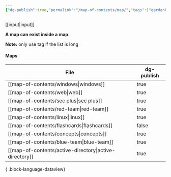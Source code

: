 ```yaml
---
{"dg-publish":true,"permalink":"/map-of-contents/map/","tags":["gardenEntry"]}
---
```


[[input\|input]]

**A map can exist inside a map.**

**Note:** only use tag if the list is long
#### Maps
| File                                                      | dg-publish |
| --------------------------------------------------------- | ---------- |
| [[map-of-contents/windows\|windows]]                   | true       |
| [[map-of-contents/web\|web]]                           | true       |
| [[map-of-contents/sec plus\|sec plus]]                 | true       |
| [[map-of-contents/red-team\|red-team]]                 | true       |
| [[map-of-contents/linux\|linux]]                       | true       |
| [[map-of-contents/flashcards\|flashcards]]             | false      |
| [[map-of-contents/concepts\|concepts]]                 | true       |
| [[map-of-contents/blue-team\|blue-team]]               | true       |
| [[map-of-contents/active-directory\|active-directory]] | true       |

{ .block-language-dataview}

